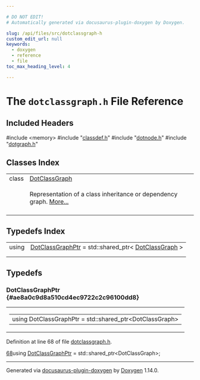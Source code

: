 ```yaml
---

# DO NOT EDIT!
# Automatically generated via docusaurus-plugin-doxygen by Doxygen.

slug: /api/files/src/dotclassgraph-h
custom_edit_url: null
keywords:
  - doxygen
  - reference
  - file
toc_max_heading_level: 4

---
```


<div class="doxyPage">

# The `dotclassgraph.h` File Reference



## Included Headers

<div class="doxyIncludesList">#include &lt;memory&gt;
#include "<a href="/web-doxygen/docs/api/files/src/classdef-h">classdef.h</a>"
#include "<a href="/web-doxygen/docs/api/files/src/dotnode-h">dotnode.h</a>"
#include "<a href="/web-doxygen/docs/api/files/src/dotgraph-h">dotgraph.h</a>"
</div>

## Classes Index

<table class="doxyMembersIndex">

<tr class="doxyMemberIndexItem">
<td class="doxyMemberIndexItemType" align="left" valign="top">class</td>
<td class="doxyMemberIndexItemName" align="left" valign="top"><a href="/web-doxygen/docs/api/classes/dotclassgraph">DotClassGraph</a></td>
</tr>
<tr class="doxyMemberIndexDescription">
<td class="doxyMemberIndexDescriptionLeft"></td>
<td class="doxyMemberIndexDescriptionRight">
<p>Representation of a class inheritance or dependency graph. <a href="/web-doxygen/docs/api/classes/dotclassgraph/#details">More...</a></p>
</td>
</tr>
<tr class="doxyMemberIndexSeparator">
<td class="doxyMemberIndexSeparator" colspan="2"></td>
</tr>

</table>

## Typedefs Index

<table class="doxyMembersIndex">

<tr class="doxyMemberIndexItem">
<td class="doxyMemberIndexItemType" align="left" valign="top">using</td>
<td class="doxyMemberIndexItemName" align="left" valign="top"><a href="#ae8a0c9d8a510cd4ec9722c2c96100dd8">DotClassGraphPtr</a> = std::shared_ptr&lt; <a href="/web-doxygen/docs/api/classes/dotclassgraph">DotClassGraph</a> &gt;</td>
</tr>
<tr class="doxyMemberIndexDescription">
<td class="doxyMemberIndexDescriptionLeft"></td>
<td class="doxyMemberIndexDescriptionRight">
</td>
</tr>
<tr class="doxyMemberIndexSeparator">
<td class="doxyMemberIndexSeparator" colspan="2"></td>
</tr>

</table>


<div class="doxySectionDef">

## Typedefs

### DotClassGraphPtr {#ae8a0c9d8a510cd4ec9722c2c96100dd8}

<div class="doxyMemberItem">
<div class="doxyMemberProto">
<table class="doxyMemberLabels">
<tr class="doxyMemberLabels">
<td class="doxyMemberLabelsLeft">
<table class="doxyMemberName">
<tr>
<td class="doxyMemberName">using DotClassGraphPtr =  std::shared_ptr&lt;DotClassGraph&gt;</td>
</tr>
</table>
</td>
</tr>
</table>
</div>
<div class="doxyMemberDoc">



<p>Definition at line 68 of file <a href="/web-doxygen/docs/api/files/src/dotclassgraph-h">dotclassgraph.h</a>.</p>


<div class="doxyProgramListing">

<div class="doxyCodeLine"><span class="doxyLineNumber"><a href="#ae8a0c9d8a510cd4ec9722c2c96100dd8">68</a></span><span class="doxyLineContent"><span class="doxyHighlightKeyword">using </span><span class="doxyHighlight"><a href="#ae8a0c9d8a510cd4ec9722c2c96100dd8">DotClassGraphPtr</a> = std::shared_ptr&lt;DotClassGraph&gt;;</span></span></div>

</div>

</div>
</div>

</div>

<hr/>

<p class="doxyGeneratedBy">Generated via <a href="https://github.com/xpack/docusaurus-plugin-doxygen">docusaurus-plugin-doxygen</a> by <a href="https://www.doxygen.nl">Doxygen</a> 1.14.0.</p>

</div>

